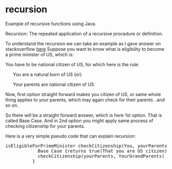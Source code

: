 # recursion
Example of recursive functions using Java.

Recursion: The repeated application of a recursive procedure or definition.

To understand the recursion we can take an example as I gave answer on stackoverflow <a href="http://stackoverflow.com/questions/21032358/problems-with-understanding-recursion/28824792#28824792">here</a>
Suppose you want to know what is eligibility to become a prime minister of US, which is:

You have to be national citizen of US, for which here is the rule:

<ol>You are a natural born of US (or)</ol>
<ol>Your parents are national citizen of US</ol>

Now, first option straight forward makes you citizen of US, or same whole thing applies to your parents, which may again check for their parents ..and so on.

So there will be a straight forward answer, which is here 1st option. That is called Base Case. And in 2nd option you might apply same process of checking citizenship for your parents.

Here is a very simple pseudo code that can explain recursion:

<pre>
isEligibleForPrimeMinister checkCitizenship(You, yourParents){
            Base Case {returns true(That you are US citizen)}
            checkCitizenship(yourParents, YourGrandParents)
          }</pre>
